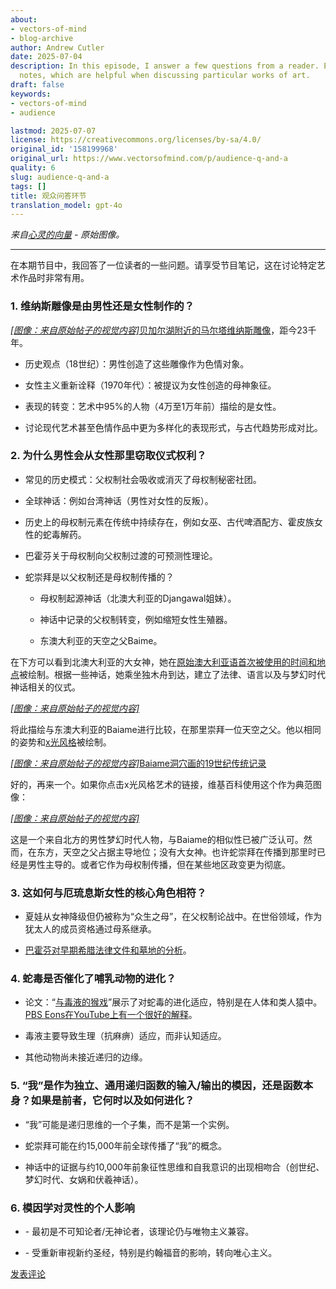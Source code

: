 ```yaml
---
about:
- vectors-of-mind
- blog-archive
author: Andrew Cutler
date: 2025-07-04
description: In this episode, I answer a few questions from a reader. Enjoy the show
  notes, which are helpful when discussing particular works of art.
draft: false
keywords:
- vectors-of-mind
- audience

lastmod: 2025-07-07
license: https://creativecommons.org/licenses/by-sa/4.0/
original_id: '158199968'
original_url: https://www.vectorsofmind.com/p/audience-q-and-a
quality: 6
slug: audience-q-and-a
tags: []
title: 观众问答环节
translation_model: gpt-4o
---
```


*来自[心灵的向量](https://www.vectorsofmind.com/p/audience-q-and-a) - 原始图像。*

---

在本期节目中，我回答了一位读者的一些问题。请享受节目笔记，这在讨论特定艺术作品时非常有用。

### 1\. 维纳斯雕像是由男性还是女性制作的？

[*[图像：来自原始帖子的视觉内容]*](https://substackcdn.com/image/fetch/$s_!BEcq!,f_auto,q_auto:good,fl_progressive:steep/https%3A%2F%2Fsubstack-post-media.s3.amazonaws.com%2Fpublic%2Fimages%2Fe3f2c568-ae8b-4d71-bed7-fe2ef2c53c5b_2560x1613.png)[贝加尔湖附近的马尔塔维纳斯雕像](https://en.wikipedia.org/wiki/Venus_figurines_of_Mal%27ta)，距今23千年。

  * 历史观点（18世纪）：男性创造了这些雕像作为色情对象。

  * 女性主义重新诠释（1970年代）：被提议为女性创造的母神象征。

  * 表现的转变：艺术中95%的人物（4万至1万年前）描绘的是女性。

  * 讨论现代艺术甚至色情作品中更为多样化的表现形式，与古代趋势形成对比。

### 2\. 为什么男性会从女性那里窃取仪式权利？

  * 常见的历史模式：父权制社会吸收或消灭了母权制秘密社团。

  * 全球神话：例如台湾神话（男性对女性的反叛）。

  * 历史上的母权制元素在传统中持续存在，例如女巫、古代啤酒配方、霍皮族女性的蛇毒解药。

  * 巴霍芬关于母权制向父权制过渡的可预测性理论。

  * 蛇崇拜是以父权制还是母权制传播的？

    * 母权制起源神话（北澳大利亚的Djangawal姐妹）。

    * 神话中记录的父权制转变，例如缩短女性生殖器。

    * 东澳大利亚的天空之父Baime。

在下方可以看到北澳大利亚的大女神，她在[原始澳大利亚语首次被使用的时间和地点](https://www.degruyter.com/document/doi/10.1515/9783111421889/html?lang=en&srsltid=AfmBOopVbfRZO-PSMnsjtSGnxaGGaSvcsi0PrZNvw70EA53_Mb2GF45q)被绘制。根据一些神话，她乘坐独木舟到达，建立了法律、语言以及与梦幻时代神话相关的仪式。

[*[图像：来自原始帖子的视觉内容]*](https://substackcdn.com/image/fetch/$s_!_bJq!,f_auto,q_auto:good,fl_progressive:steep/https%3A%2F%2Fsubstack-post-media.s3.amazonaws.com%2Fpublic%2Fimages%2Ff54b4e74-e34a-4150-bb74-c8311d974538_626x588.jpeg)

将此描绘与东澳大利亚的Baiame进行比较，在那里崇拜一位天空之父。他以相同的姿势和[x光风格](https://en.wikipedia.org/wiki/X-ray_style_art)被绘制。

[*[图像：来自原始帖子的视觉内容]*](https://substackcdn.com/image/fetch/$s_!VoPr!,f_auto,q_auto:good,fl_progressive:steep/https%3A%2F%2Fsubstack-post-media.s3.amazonaws.com%2Fpublic%2Fimages%2F617bc46f-78b9-4991-b8de-d6fd8b90fbf6_640x438.heic)[Baiame洞穴画的19世纪传统记录](https://www.researchgate.net/publication/44058646_Digital_Recording_of_Aboriginal_Rock_Art/figures?lo=1)

好的，再来一个。如果你点击x光风格艺术的链接，维基百科使用这个作为典范图像：

[*[图像：来自原始帖子的视觉内容]*](https://substackcdn.com/image/fetch/$s_!pLyl!,f_auto,q_auto:good,fl_progressive:steep/https%3A%2F%2Fsubstack-post-media.s3.amazonaws.com%2Fpublic%2Fimages%2Fd538f22f-e597-47bf-9856-0c0fa8c4acaf_1600x1200.heic)

这是一个来自北方的男性梦幻时代人物，与Baiame的相似性已被广泛认可。然而，在东方，天空之父占据主导地位；没有大女神。也许蛇崇拜在传播到那里时已经是男性主导的。或者它作为母权制传播，但在某些地区政变更为彻底。

### 3\. 这如何与厄琉息斯女性的核心角色相符？

  * 夏娃从女神降级但仍被称为“众生之母”，在父权制论战中。在世俗领域，作为犹太人的成员资格通过母系继承。

  * [巴霍芬对早期希腊法律文件和墓地的分析](https://www.vectorsofmind.com/i/145682170/myths-of-matriarchy-reconsidered-deborah-b-gewertz)。

### 4\. 蛇毒是否催化了哺乳动物的进化？

  * 论文：“[与毒液的猴戏](https://bmcbiol.biomedcentral.com/articles/10.1186/s12915-021-01195-x)”展示了对蛇毒的进化适应，特别是在人体和类人猿中。[PBS Eons在YouTube上有一个很好的解释](https://youtu.be/_zGy_tr_tY4?si=f73qOoGSMfquizkI)。

  * 毒液主要导致生理（抗麻痹）适应，而非认知适应。

  * 其他动物尚未接近递归的边缘。

### 5\. “我”是作为独立、通用递归函数的输入/输出的模因，还是函数本身？如果是前者，它何时以及如何进化？

  * “我”可能是递归思维的一个子集，而不是第一个实例。

  * 蛇崇拜可能在约15,000年前全球传播了“我”的概念。

  * 神话中的证据与约10,000年前象征性思维和自我意识的出现相吻合（创世纪、梦幻时代、女娲和伏羲神话）。

### 6\. 模因学对灵性的个人影响

  * \- 最初是不可知论者/无神论者，该理论仍与唯物主义兼容。

  * \- 受重新审视新约圣经，特别是约翰福音的影响，转向唯心主义。

[发表评论](https://www.vectorsofmind.com/p/audience-q-and-a/comments)